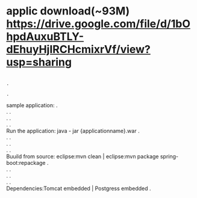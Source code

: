 # applic download(~93M) https://drive.google.com/file/d/1bOhpdAuxuBTLY-dEhuyHjIRCHcmixrVf/view?usp=sharing 
																												.  
																												.  
sample application:																							.  
.																												.  
.																												.  
.																												.  
Run the application:  java - jar {applicationname}.war													.  
.																												.  
.																												.  
.																												.  
Buuild from source:  eclipse:mvn  clean | eclipse:mvn package spring-boot:repackage				.  
.																												.  
.																												.  
.																												.  
Dependencies:Tomcat embedded | Postgress embedded														.  
  




